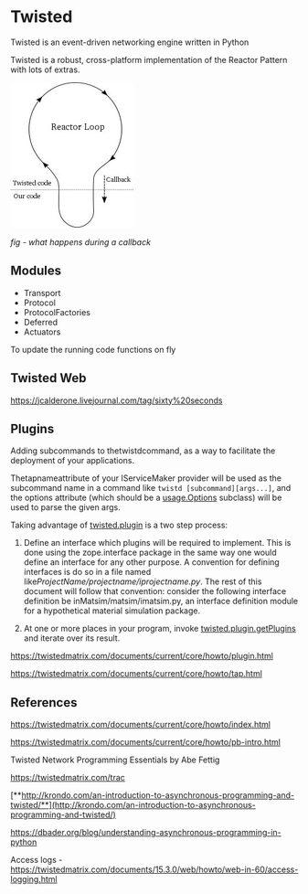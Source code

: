 # Twisted

Twisted is an event-driven networking engine written in Python

Twisted is a robust, cross-platform implementation of the Reactor Pattern with lots of extras.

![image](../../media/Twisted-image1.jpg)

*fig - what happens during a callback*

## Modules

- Transport
- Protocol
- ProtocolFactories
- Deferred
- Actuators

To update the running code functions on fly

## Twisted Web

https://jcalderone.livejournal.com/tag/sixty%20seconds

## Plugins

Adding subcommands to thetwistdcommand, as a way to facilitate the deployment of your applications.

Thetapnameattribute of your IServiceMaker provider will be used as the subcommand name in a command like `twistd [subcommand][args...]`, and the options attribute (which should be a [usage.Options](https://twistedmatrix.com/documents/19.7.0/api/twisted.python.usage.Options.html) subclass) will be used to parse the given args.

Taking advantage of [twisted.plugin](https://twistedmatrix.com/documents/19.7.0/api/twisted.plugin.html) is a two step process:

1. Define an interface which plugins will be required to implement. This is done using the zope.interface package in the same way one would define an interface for any other purpose.
    A convention for defining interfaces is do so in a file named like*ProjectName/projectname/iprojectname.py*. The rest of this document will follow that convention: consider the following interface definition be inMatsim/matsim/imatsim.py, an interface definition module for a hypothetical material simulation package.

2. At one or more places in your program, invoke [twisted.plugin.getPlugins](https://twistedmatrix.com/documents/19.7.0/api/twisted.plugin.getPlugins.html) and iterate over its result.

https://twistedmatrix.com/documents/current/core/howto/plugin.html

https://twistedmatrix.com/documents/current/core/howto/tap.html

## References

https://twistedmatrix.com/documents/current/core/howto/index.html

https://twistedmatrix.com/documents/current/core/howto/pb-intro.html

Twisted Network Programming Essentials by Abe Fettig

https://twistedmatrix.com/trac

[**http://krondo.com/an-introduction-to-asynchronous-programming-and-twisted/**](http://krondo.com/an-introduction-to-asynchronous-programming-and-twisted/)

https://dbader.org/blog/understanding-asynchronous-programming-in-python

Access logs - https://twistedmatrix.com/documents/15.3.0/web/howto/web-in-60/access-logging.html
